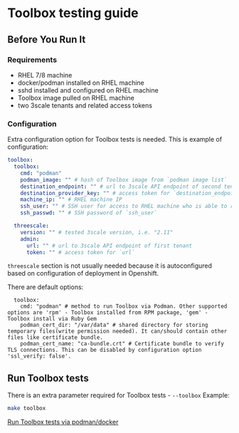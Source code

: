 # Toolbox testing guide

## Before You Run It

### Requirements

* RHEL 7/8 machine
* docker/podman installed on RHEL machine
* sshd installed and configured on RHEL machine
* Toolbox image pulled on RHEL machine
* two 3scale tenants and related access tokens

### Configuration

Extra configuration option for Toolbox tests is needed. This is example of configuration:

```yaml
toolbox:
  toolbox:
    cmd: "podman"
    podman_image: "" # hash of Toolbox image from `podman image list`
    destination_endpoint: "" # url to 3scale API endpoint of second tenant
    destination_provider_key: "" # access token for `destination_endpoint`
    machine_ip: "" # RHEL machine IP
    ssh_user: "" # SSH user for access to RHEL machine who is able to run podman images
    ssh_passwd: "" # SSH password of `ssh_user`

  threescale:
    version: "" # tested 3scale version, i.e. "2.11"
    admin:
      url: "" # url to 3scale API endpoint of first tenant
      token: "" # access token for `url`
```
`threescale` section is not usually needed because it is autoconfigured based on configuration of deployment in Openshift.

There are default options:
```
  toolbox:
    cmd: "podman" # method to run Toolbox via Podman. Other supported options are 'rpm' - Toolbox installed from RPM package, 'gem' - Toolbox install via Ruby Gem
    podman_cert_dir: "/var/data" # shared directory for storing temporary files(write permission needed). It can/should contain other files like certificate bundle.
    podman_cert_name: "ca-bundle.crt" # Certificate bundle to verify TLS connections. This can be disabled by configuration option 'ssl_verify: false'.
```

## Run Toolbox tests

There is an extra parameter required for Toolbox tests - `--toolbox`
Example:

```sh
make toolbox
```

[Run Toolbox tests via podman/docker](/README.md#run-the-tests-in-container)
